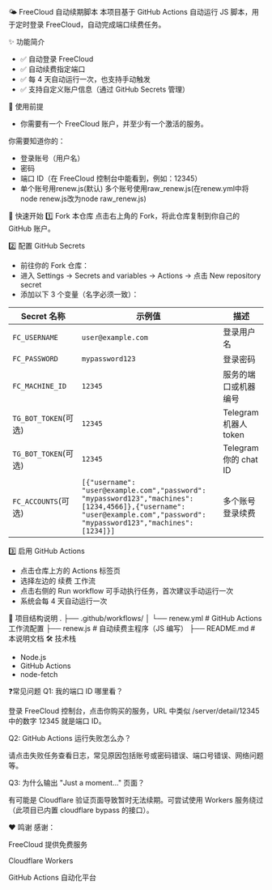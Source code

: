 🌤 FreeCloud 自动续期脚本
本项目基于 GitHub Actions 自动运行 JS 脚本，用于定时登录 FreeCloud，自动完成端口续费任务。

✨ 功能简介
- ✅ 自动登录 FreeCloud
- ✅ 自动续费指定端口
- ✅ 每 4 天自动运行一次，也支持手动触发
- ✅ 支持自定义账户信息（通过 GitHub Secrets 管理）

🧰 使用前提
- 你需要有一个 FreeCloud 账户，并至少有一个激活的服务。

你需要知道你的：
- 登录账号（用户名）
- 密码
- 端口 ID（在 FreeCloud 控制台中能看到，例如：12345）
- 单个账号用renew.js(默认) 多个账号使用raw_renew.js(在renew.yml中将node renew.js改为node raw_renew.js)

🚀 快速开始
1️⃣ Fork 本仓库
点击右上角的 Fork，将此仓库复制到你自己的 GitHub 账户。

2️⃣ 配置 GitHub Secrets<br>
- 前往你的 Fork 仓库：
- 进入 Settings → Secrets and variables → Actions → 点击 New repository secret
- 添加以下 3 个变量（名字必须一致）：

| Secret 名称       | 示例值                | 描述         |
| --------------- | ------------------ | ---------- |
| `FC_USERNAME`   | `user@example.com` | 登录用户名      |
| `FC_PASSWORD`   | `mypassword123`    | 登录密码       |
| `FC_MACHINE_ID` | `12345`            | 服务的端口或机器编号 |
| `TG_BOT_TOKEN`(可选) | `12345`            | Telegram 机器人 token |
| `TG_BOT_TOKEN`(可选) | `12345`            | Telegram 你的 chat ID |
| `FC_ACCOUNTS`(可选) | `[{"username": "user@example.com","password": "mypassword123","machines": [1234,4566]},{"username": "user@example.com","password": "mypassword123","machines": [1234]}]`            | 多个账号登录续费 |

3️⃣ 启用 GitHub Actions
- 点击仓库上方的 Actions 标签页
- 选择左边的 续费 工作流
- 点击右侧的 Run workflow 可手动执行任务，首次建议手动运行一次
- 系统会每 4 天自动运行一次

📂 项目结构说明
.
├── .github/workflows/
│   └── renew.yml         # GitHub Actions 工作流配置
├── renew.js              # 自动续费主程序（JS 编写）
├── README.md             # 本说明文档
🛠 技术栈
- Node.js
- GitHub Actions
- node-fetch

❓常见问题
Q1: 我的端口 ID 哪里看？

登录 FreeCloud 控制台，点击你购买的服务，URL 中类似 /server/detail/12345 中的数字 12345 就是端口 ID。

Q2: GitHub Actions 运行失败怎么办？

请点击失败任务查看日志，常见原因包括账号或密码错误、端口号错误、网络问题等。

Q3: 为什么输出 "Just a moment..." 页面？

有可能是 Cloudflare 验证页面导致暂时无法续期。可尝试使用 Workers 服务绕过（此项目已内置 cloudflare bypass 的接口）。

❤️ 鸣谢
感谢：

FreeCloud 提供免费服务

Cloudflare Workers

GitHub Actions 自动化平台
